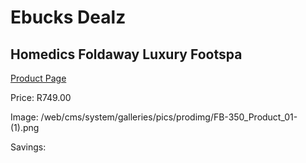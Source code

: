 
# Ebucks Dealz
## Homedics Foldaway Luxury Footspa
[Product Page](https://www.ebucks.com/web/shop/productSelected.do?prodId=1161065567&catId=1186086453)

Price: R749.00

Image: /web/cms/system/galleries/pics/prodimg/FB-350_Product_01-(1).png

Savings: 


	